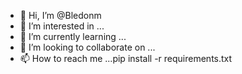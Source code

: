 - 👋 Hi, I’m @Bledonm
- 👀 I’m interested in ...
- 🌱 I’m currently learning ...
- 💞️ I’m looking to collaborate on ...
- 📫 How to reach me ...pip install -r requirements.txt

<!---
Bledonm/Bledonm is a ✨ special ✨ repository because its `README.md` (this file) appears on your GitHub profile.
You can click the Preview link to take a look at your changes.
--->
